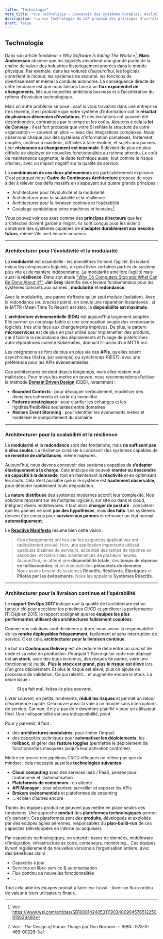 ```yaml
---
title: "Technologie"
meta_title: "Vue Technologie – Concevoir des systèmes durables, évolutifs et adaptables"
description: "La vue Technologie du CAF propose des principes d’architecture pour relever les défis de la dette technique, de la complexité des SI hérités et de la transformation numérique continue."
draft: false
---
```


## Technologie

Dans son article fondateur *« Why Software Is Eating The World »*[^1], **Marc Andreessen** observe que les logiciels absorbent une grande partie de la chaîne de valeur des industries historiquement ancrées dans le monde physique. Par exemple, dans les voitures d’aujourd’hui, les logiciels contrôlent le moteur, les systèmes de sécurité, les fonctions de divertissement et même la conduite autonome. La conséquence directe de cette tendance est que nous faisons face à un **flux exponentiel de changements**, liés aux nouvelles ambitions business et à l’accélération du rythme d’évolution technologique.

Mais un autre problème se pose : sauf si vous travaillez dans une entreprise très récente, il est probable que votre système d'information soit le **résultat de plusieurs décennies d’évolutions**. Et ces évolutions ont souvent été désordonnées, contraintes par le temps et les coûts. Ajoutons à cela la **loi de Conway** : il est fort probable que votre SI reflète la structure de votre organisation — souvent en silos — avec des intégrations complexes. Nous observons chaque jour des systèmes d’information complexes, fortement couplés, coûteux à maintenir, difficiles à faire évoluer, et sujets aux pannes. Leur **résistance au changement est maximale**. Il devient de plus en plus difficile de déployer de nouvelles fonctionnalités au rythme attendu. Le coût de maintenance augmente, la dette technique aussi, tout comme le risque d’échec, avec un impact négatif sur la qualité de service.

La **combinaison de ces deux phénomènes** est particulièrement explosive. C’est pourquoi notre **Cadre de Continuous Architecture** propose de vous aider à relever ces défis massifs en s’appuyant sur quatre grands principes :

* Architecturer pour l’évolutivité et la modularité  
* Architecturer pour la scalabilité et la résilience  
* Architecturer pour la livraison continue et l’opérabilité  
* Couplage symbiotique entre machines et humains[^2]

Vous pouvez voir ces axes comme des **principes directeurs** que les architectes doivent garder à l’esprit. Ils sont conçus pour les aider à construire des systèmes capables de **s’adapter durablement aux besoins futurs**, même s’ils sont encore inconnus.

---

### Architecturer pour l’évolutivité et la modularité

La **modularité** est essentielle : les monolithes freinent l’agilité. En isolant mieux les composants logiciels, on peut livrer certaines parties du système plus vite et de manière indépendante. La modularité améliore l’agilité mais aussi la **résilience**. Dans son étude [“Why Do Computers Stop and What Can Be Done About It?”](https://www.hpl.hp.com/techreports/tandem/TR-85.7.pdf), **Jim Gray** identifie deux leviers fondamentaux pour les systèmes tolérants aux pannes : **modularité** et **redondance**.

Avec la modularité, une panne n’affecte qu’un seul module (isolation). Avec la redondance (ou *process pairs*), on simule une réparation instantanée : si le MTTR (Mean Time To Repair) est zéro, la **disponibilité est maximale**.

L’**architecture évènementielle (EDA)** est aujourd’hui largement adoptée. Elle permet un couplage faible et une composition souple des composants logiciels, très utile face aux changements imprévus. De plus, le pattern **microservices** est de plus en plus utilisé pour implémenter des produits, car il facilite la redondance des déploiements et l’usage de plateformes auto-réparatrices comme Kubernetes, donnant l’illusion d’un MTTR nul.

Les intégrations se font de plus en plus via des **APIs**, qu’elles soient asynchrones (Kafka, par exemple) ou synchrones (REST), avec une préférence pour les APIs événementielles.

Ces architectures existent depuis longtemps, mais elles restent mal maîtrisées. Pour mieux les mettre en œuvre, nous recommandons d’utiliser la méthode [**Domain Driven Design**](https://fr.wikipedia.org/wiki/Domain-driven_design) (DDD), notamment :

* **Bounded Contexts** : pour découper verticalement, modéliser des domaines cohérents et sortir du monolithe  
* **Patterns stratégiques** : pour clarifier les échanges et les rigidités/flexibilités souhaitées entre domaines  
* **Ateliers Event Storming** : pour identifier les événements métier et modéliser le comportement du domaine

---

### Architecturer pour la scalabilité et la résilience

La **modularité** et la **redondance** sont des fondations, mais **ne suffisent pas à elles seules**. La résilience consiste à concevoir des systèmes capables de **se remettre de défaillances**, même majeures.

Aujourd’hui, nous devons concevoir des systèmes capables de **s’adapter élastiquement à la charge**. Cela implique de pouvoir **monter ou descendre en capacité à la demande**, tout en maintenant la **réactivité** et en optimisant les coûts. Cela n’est possible que si le système est **hautement observable**, pour détecter rapidement toute dégradation.

La **nature distribuée** des systèmes modernes accroît leur complexité. Nos solutions reposent sur de multiples logiciels, sur site ou dans le cloud, intégrant divers middlewares. Il faut alors **changer de posture** : considérer que les pannes ne sont **pas des hypothèses**, mais **des faits**. Les systèmes doivent être conçus pour **survivre aux pannes** et retrouver un état normal **automatiquement**.

Le [**Reactive Manifesto**](https://www.reactivemanifesto.org) résume bien cette vision :

> Ces changements ont lieu car les exigences applicatives ont radicalement évolué. Hier, une application importante utilisait quelques dizaines de serveurs, acceptait des temps de réponse en secondes, et tolérait des maintenances de plusieurs heures. Aujourd’hui, on attend une **disponibilité totale**, des **temps de réponse en millisecondes**, et on manipule des **pétaoctets de données**.  
> Nous avons besoin de systèmes **Réactifs**, **Résilients**, **Élastiques** et **Pilotés par les événements**. Nous les appelons **Systèmes Réactifs**.

---

### Architecturer pour la livraison continue et l’opérabilité

Le **rapport DevOps 2017** indique que la qualité de l’architecture est un facteur clé pour accélérer les pipelines CI/CD et améliorer la performance IT. Déjà en 2015, le rapport soulignait que les **équipes les plus performantes utilisent des architectures faiblement couplées**.

Comme nos solutions sont destinées à durer, nous avons la responsabilité de les **rendre déployables fréquemment**, facilement et sans interruption de service. C’est cela, **architecturer pour la livraison continue**.

Le but du **Continuous Delivery** est de réduire le délai entre un *commit* de code et sa mise en production. Pourquoi ? Parce qu’un code non déployé est **un stock**, avec des bugs inconnus, des risques de panne, voire une fonctionnalité inutile. **Plus le stock est grand, plus le risque est élevé** lors d’un gros déploiement. Et plus le risque est élevé, plus on ajoute de processus de validation. Ce qui ralentit… et augmente encore le stock. La seule issue :  
> **Si ça fait mal, faites-le plus souvent.**

Livrer souvent, en petits incréments, **réduit les risques** et permet un retour d’expérience rapide. Cela ouvre aussi la voie à un monde sans interruptions de service. Car non, il n’y a pas de « downtime planifié » pour un utilisateur final. Une indisponibilité est une indisponibilité, point.

Pour y parvenir, il faut :

* des **architectures modulaires**, pour limiter l’impact  
* des capacités techniques pour **automatiser les déploiements**, les **rollback**, et gérer des **feature toggles** (permettre le déploiement de fonctionnalités masquées jusqu’à leur activation contrôlée)

Mettre en œuvre des pipelines CI/CD efficaces ne relève pas que du mindset : cela nécessite aussi les **technologies suivantes** :

* **Cloud computing** avec des services IaaS / PaaS, pensés pour l’autonomie et l’automatisation  
* **Plateformes de conteneurs** : en attente  
* **API Manager** : pour sécuriser, surveiller et exposer les APIs  
* **Brokers événementiels** et plateformes de streaming  
* ... et bien d’autres encore

Toutes les équipes produit ne peuvent pas mettre en place seules ces fondations. Une approche **produit** des **plateformes technologiques** permet d’y parvenir. Ces plateformes sont des **produits**, développés et exploités par des équipes agiles pérennes, responsables du **plan-build-run** de ces capacités (développées en interne ou acquises).

Par capacités technologiques, on entend : bases de données, middleware d’intégration, infrastructure as code, conteneurs, monitoring… Ces équipes livrent régulièrement de nouvelles versions à l’organisation entière, avec des bénéfices clairs :

* Capacités à jour  
* Services en libre-service & automatisation  
* Flux continu de nouvelles fonctionnalités  
* ...

Tout cela aide les équipes produit à faire leur travail : livrer un flux continu de valeur à leurs utilisateurs finaux.

[^1]: Voir : https://www.wsj.com/articles/SB10001424053111903480904576512250915629460  
[^2]: Voir : *The Design of Future Things* par Don Norman — ISBN : 978-0-465-00228-3
